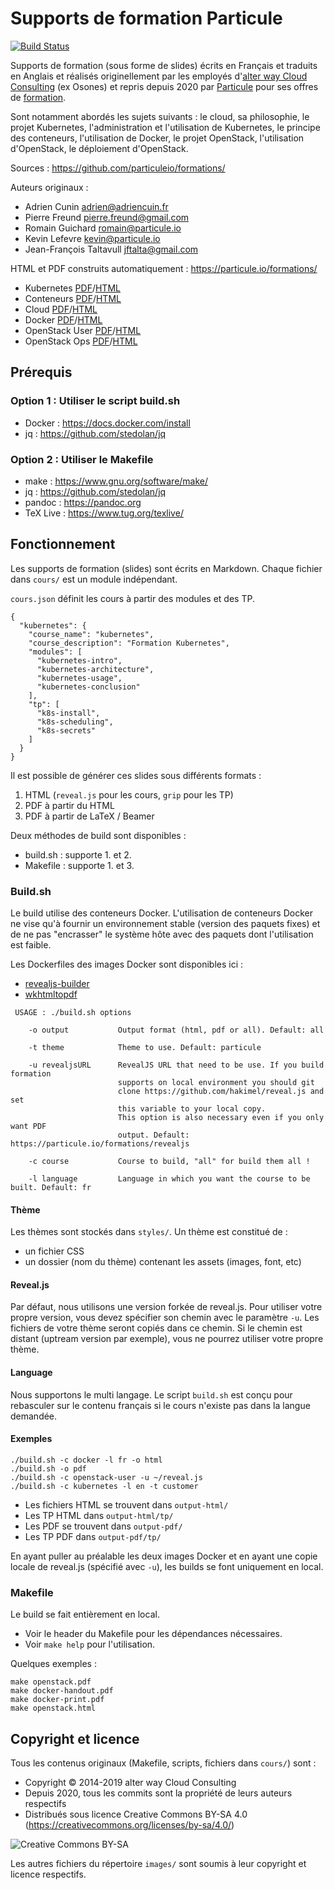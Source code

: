 # Supports de formation Particule

[![Build Status](https://travis-ci.com/particuleio/formations.svg?branch=master)](https://travis-ci.com/particuleio/formations)

Supports de formation (sous forme de slides) écrits en Français et traduits en Anglais et réalisés originellement par les employés d'[alter way Cloud Consulting](https://cloud-consulting.alterway.fr/) (ex Osones) et repris depuis 2020 par [Particule](https://particule.io) pour ses offres de [formation](https://particule.io/trainings).

Sont notamment abordés les sujets suivants : le cloud, sa philosophie, le projet Kubernetes, l'administration et l'utilisation de Kubernetes, le principe des conteneurs, l'utilisation de Docker, le projet OpenStack, l'utilisation d'OpenStack, le déploiement d'OpenStack.

Sources : <https://github.com/particuleio/formations/>

Auteurs originaux :

* Adrien Cunin <adrien@adriencuin.fr>
* Pierre Freund <pierre.freund@gmail.com>
* Romain Guichard <romain@particule.io>
* Kevin Lefevre <kevin@particule.io>
* Jean-François Taltavull <jftalta@gmail.com>

HTML et PDF construits automatiquement : <https://particule.io/formations/>

* Kubernetes [PDF](https://particule.io/formations/pdf/kubernetes-ube.fr.pdf)/[HTML](https://particule.io/formations/kubernetes-ube.fr.html)
* Conteneurs [PDF](https://particule.io/formations/pdf/conteneurs-ccb.fr.pdf)/[HTML](https://particule.io/formations/conteneurs-ccb.fr.html)
* Cloud [PDF](https://particule.io/formations/pdf/cloud.fr.pdf)/[HTML](https://particule.io/formations/cloud.fr.html)
* Docker [PDF](https://particule.io/formations/pdf/docker.fr.pdf)/[HTML](https://particule.io/formations/docker.fr.html)
* OpenStack User [PDF](https://particule.io/formations/pdf/openstack-user.fr.pdf)/[HTML](https://particule.io/formations/openstack-user.fr.html)
* OpenStack Ops [PDF](https://particule.io/formations/pdf/openstack-ops.fr.pdf)/[HTML](https://particule.io/formations/openstack-ops.fr.html)

## Prérequis


### Option 1 : Utiliser le script build.sh

* Docker : <https://docs.docker.com/install>
* jq : <https://github.com/stedolan/jq>

### Option 2 : Utiliser le Makefile

* make : <https://www.gnu.org/software/make/>
* jq : <https://github.com/stedolan/jq>
* pandoc : <https://pandoc.org>
* TeX Live : <https://www.tug.org/texlive/>

## Fonctionnement

Les supports de formation (slides) sont écrits en Markdown. Chaque fichier dans `cours/` est un module indépendant.

`cours.json` définit les cours à partir des modules et des TP.

```
{
  "kubernetes": {
    "course_name": "kubernetes",
    "course_description": "Formation Kubernetes",
    "modules": [
      "kubernetes-intro",
      "kubernetes-architecture",
      "kubernetes-usage",
      "kubernetes-conclusion"
    ],
    "tp": [
      "k8s-install",
      "k8s-scheduling",
      "k8s-secrets"
    ]
  }
}
```

Il est possible de générer ces slides sous différents formats :

1. HTML (`reveal.js` pour les cours, `grip` pour les TP)
2. PDF à partir du HTML
3. PDF à partir de LaTeX / Beamer

Deux méthodes de build sont disponibles :

* build.sh : supporte 1. et 2.
* Makefile : supporte 1. et 3.

### Build.sh

Le build utilise des conteneurs Docker.
L'utilisation de conteneurs Docker ne vise qu'à fournir un environnement stable (version des paquets fixes)
et de ne pas "encrasser" le système hôte avec des paquets dont l'utilisation est faible.

Les Dockerfiles des images Docker sont disponibles ici :

- [revealjs-builder](https://hub.docker.com/r/particule/revealjs-builder)
- [wkhtmltopdf](https://hub.docker.com/r/particule/wkhtmltopdf)

```
 USAGE : ./build.sh options

    -o output           Output format (html, pdf or all). Default: all

    -t theme            Theme to use. Default: particule

    -u revealjsURL      RevealJS URL that need to be use. If you build formation
                        supports on local environment you should git
                        clone https://github.com/hakimel/reveal.js and set
                        this variable to your local copy.
                        This option is also necessary even if you only want PDF
                        output. Default: https://particule.io/formations/revealjs

    -c course           Course to build, "all" for build them all !

    -l language         Language in which you want the course to be built. Default: fr
```

#### Thème

Les thèmes sont stockés dans `styles/`. Un thème est constitué de :

- un fichier CSS
- un dossier (nom du thème) contenant les assets (images, font, etc)

#### Reveal.js

Par défaut, nous utilisons une version forkée de reveal.js. Pour utiliser votre
propre version, vous devez spécifier son chemin avec le paramètre `-u`. Les
fichiers de votre thème seront copiés dans ce chemin. Si le chemin est distant
(uptream version par exemple), vous ne pourrez utiliser votre propre thème.

#### Language

Nous supportons le multi langage. Le script `build.sh` est conçu pour
rebasculer sur le contenu français si le cours n'existe pas dans la langue
demandée.

#### Exemples


```console
./build.sh -c docker -l fr -o html
./build.sh -o pdf
./build.sh -c openstack-user -u ~/reveal.js
./build.sh -c kubernetes -l en -t customer
```

- Les fichiers HTML se trouvent dans `output-html/`
- Les TP HTML dans `output-html/tp/`
- Les PDF se trouvent dans `output-pdf/`
- Les TP PDF dans `output-pdf/tp/`

En ayant puller au préalable les deux images Docker et en ayant une copie
locale de reveal.js (spécifié avec `-u`), les builds se font uniquement en
local.

### Makefile

Le build se fait entièrement en local.

* Voir le header du Makefile pour les dépendances nécessaires.
* Voir `make help` pour l'utilisation.

Quelques exemples :

```console
make openstack.pdf
make docker-handout.pdf
make docker-print.pdf
make openstack.html
```

## Copyright et licence

Tous les contenus originaux (Makefile, scripts, fichiers dans `cours/`) sont :

* Copyright © 2014-2019 alter way Cloud Consulting
* Depuis 2020, tous les commits sont la propriété de leurs auteurs respectifs
* Distribués sous licence Creative Commons BY-SA 4.0 (<https://creativecommons.org/licenses/by-sa/4.0/>)

![Creative Commons BY-SA](https://mirrors.creativecommons.org/presskit/buttons/88x31/png/by-sa.png)

Les autres fichiers du répertoire `images/` sont soumis à leur copyright et licence respectifs.

